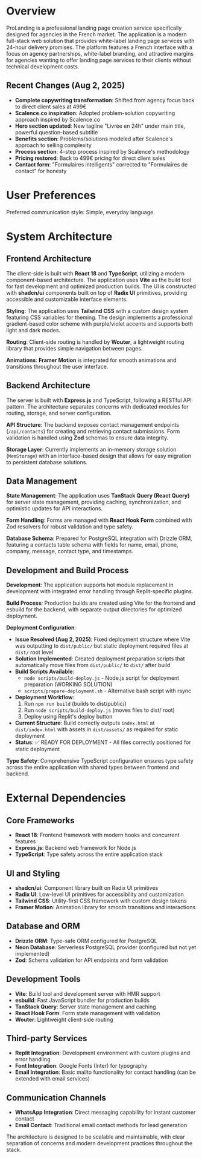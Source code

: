 # Overview

ProLanding is a professional landing page creation service specifically designed for agencies in the French market. The application is a modern full-stack web solution that provides white-label landing page services with 24-hour delivery promises. The platform features a French interface with a focus on agency partnerships, white-label branding, and attractive margins for agencies wanting to offer landing page services to their clients without technical development costs.

## Recent Changes (Aug 2, 2025)
- **Complete copywriting transformation**: Shifted from agency focus back to direct client sales at 499€
- **Scalence.co inspiration**: Adopted problem-solution copywriting approach inspired by Scalence.co
- **Hero section updated**: New tagline "Livrée en 24h" under main title, powerful question-based subtitle
- **Benefits section**: Problems/solutions modeled after Scalence's approach to selling complexity
- **Process section**: 4-step process inspired by Scalence's methodology
- **Pricing restored**: Back to 499€ pricing for direct client sales
- **Contact form**: "Formulaires intelligents" corrected to "Formulaires de contact" for honesty

# User Preferences

Preferred communication style: Simple, everyday language.

# System Architecture

## Frontend Architecture
The client-side is built with **React 18** and **TypeScript**, utilizing a modern component-based architecture. The application uses **Vite** as the build tool for fast development and optimized production builds. The UI is constructed with **shadcn/ui** components built on top of **Radix UI** primitives, providing accessible and customizable interface elements.

**Styling**: The application uses **Tailwind CSS** with a custom design system featuring CSS variables for theming. The design implements a professional gradient-based color scheme with purple/violet accents and supports both light and dark modes.

**Routing**: Client-side routing is handled by **Wouter**, a lightweight routing library that provides simple navigation between pages.

**Animations**: **Framer Motion** is integrated for smooth animations and transitions throughout the user interface.

## Backend Architecture
The server is built with **Express.js** and TypeScript, following a RESTful API pattern. The architecture separates concerns with dedicated modules for routing, storage, and server configuration.

**API Structure**: The backend exposes contact management endpoints (`/api/contacts`) for creating and retrieving contact submissions. Form validation is handled using **Zod** schemas to ensure data integrity.

**Storage Layer**: Currently implements an in-memory storage solution (`MemStorage`) with an interface-based design that allows for easy migration to persistent database solutions.

## Data Management
**State Management**: The application uses **TanStack Query (React Query)** for server state management, providing caching, synchronization, and optimistic updates for API interactions.

**Form Handling**: Forms are managed with **React Hook Form** combined with Zod resolvers for robust validation and type safety.

**Database Schema**: Prepared for PostgreSQL integration with Drizzle ORM, featuring a contacts table schema with fields for name, email, phone, company, message, contact type, and timestamps.

## Development and Build Process
**Development**: The application supports hot module replacement in development with integrated error handling through Replit-specific plugins.

**Build Process**: Production builds are created using Vite for the frontend and esbuild for the backend, with separate output directories for optimized deployment.

**Deployment Configuration**: 
- **Issue Resolved (Aug 2, 2025)**: Fixed deployment structure where Vite was outputting to `dist/public/` but static deployment required files at `dist/` root level
- **Solution Implemented**: Created deployment preparation scripts that automatically move files from `dist/public/` to `dist/` after build
- **Build Scripts Available**: 
  - `node scripts/build-deploy.js` - Node.js script for deployment preparation (WORKING SOLUTION)
  - `scripts/prepare-deployment.sh` - Alternative bash script with rsync
- **Deployment Workflow**:
  1. Run `npm run build` (builds to dist/public/)
  2. Run `node scripts/build-deploy.js` (moves files to dist/ root)
  3. Deploy using Replit's deploy button
- **Current Structure**: Build correctly outputs `index.html` at `dist/index.html` with assets in `dist/assets/` as required for static deployment
- **Status**: ✅ READY FOR DEPLOYMENT - All files correctly positioned for static deployment

**Type Safety**: Comprehensive TypeScript configuration ensures type safety across the entire application with shared types between frontend and backend.

# External Dependencies

## Core Frameworks
- **React 18**: Frontend framework with modern hooks and concurrent features
- **Express.js**: Backend web framework for Node.js
- **TypeScript**: Type safety across the entire application stack

## UI and Styling
- **shadcn/ui**: Component library built on Radix UI primitives
- **Radix UI**: Low-level UI primitives for accessibility and customization
- **Tailwind CSS**: Utility-first CSS framework with custom design tokens
- **Framer Motion**: Animation library for smooth transitions and interactions

## Database and ORM
- **Drizzle ORM**: Type-safe ORM configured for PostgreSQL
- **Neon Database**: Serverless PostgreSQL provider (configured but not yet implemented)
- **Zod**: Schema validation for API endpoints and form validation

## Development Tools
- **Vite**: Build tool and development server with HMR support
- **esbuild**: Fast JavaScript bundler for production builds
- **TanStack Query**: Server state management and caching
- **React Hook Form**: Form state management with validation
- **Wouter**: Lightweight client-side routing

## Third-party Services
- **Replit Integration**: Development environment with custom plugins and error handling
- **Font Integration**: Google Fonts (Inter) for typography
- **Email Integration**: Basic mailto functionality for contact handling (can be extended with email services)

## Communication Channels
- **WhatsApp Integration**: Direct messaging capability for instant customer contact
- **Email Contact**: Traditional email contact methods for lead generation

The architecture is designed to be scalable and maintainable, with clear separation of concerns and modern development practices throughout the stack.